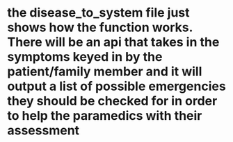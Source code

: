 # the disease_to_system file just shows how the function works. There will be an api that takes in the symptoms keyed in by the patient/family member and it will output a list of possible emergencies they should be checked for in order to help the paramedics with their assessment
